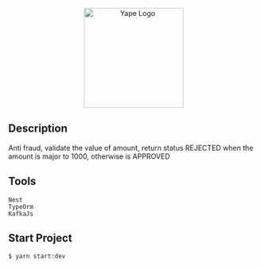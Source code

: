 <p align="center">
  <img src="https://www.yape.com.pe/assets/images/logo.png" width="200" alt="Yape Logo" />
</p>

## Description

Anti fraud, validate the value of amount, return status REJECTED when the amount is major to 1000, otherwise is APPROVED

## Tools

```
Nest
TypeOrm
KafkaJs
```

## Start Project

```bash
$ yarn start:dev
```


